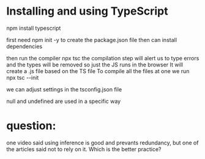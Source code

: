 # Installing and using TypeScript
npm install typescript
<!-- this will install just in a specific project -->


first need npm init -y to create the package.json file 
then can install dependencies


then run the compiler
npx tsc <file name>
the compilation step will alert us to type errors and the types will be removed so just the JS runs in the browser
It will create a <file name>.js file based on the TS file
To compile all the files at one we run npx tsc --init

we can adjust settings in the tsconfig.json file

null and undefined are used in a specific way


# question:
one video said using inference is good and prevants redundancy, but one of the articles said not to rely on it. Which is the better practice?
